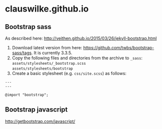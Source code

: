 # clauswilke.github.io


## Bootstrap sass

As described here: http://veithen.github.io/2015/03/26/jekyll-bootstrap.html

1. Download latest version from here: https://github.com/twbs/bootstrap-sass/tags. It is currently 3.3.5.
2. Copy the following files and directories from the archive to `_sass`:  
`assets/stylesheets/_bootstrap.scss`  
`assets/stylesheets/bootstrap`
3. Create a basic stylesheet (e.g. `css/site.scss`) as follows:  
```
---
---
    
@import "bootstrap";
```


## Bootstrap javascript

http://getbootstrap.com/javascript/
